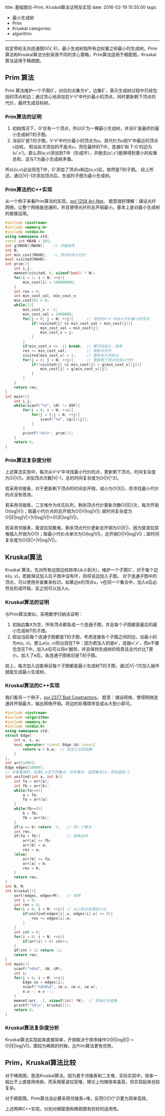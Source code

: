 title: 基础图论-Prim, Kruskal算法证明及实现
date: 2016-02-19 15:35:00
tags: 
- 最小生成树
- Prim
- Kruskal
categories:
- algorithm
----
给定带权无向连通图G(V, E)，最小生成树指所有边权重之和最小的生成树。Prim算法和Kruskal算法分别采用不同的贪心策略，Prim算法适用于稠密图，Kruskal算法适用于稀疏图。

## Prim 算法
Prim 算法维护一个子图G'，对应的点集为V'，边集E'，表示生成树过程中已经包括的顶点和边；通过贪心地添加在V-V'中代价最小的顶点，同时更新剩下顶点的代价，最终生成目标树。

### Prim算法的证明
1. 初始情况下，G'仅有一个顶点，所以G'为一棵最小生成树，并且G'是最终的最小生成树T的子图。
2. 当前G'是T的子图，V-V'中代价最小的顶点为u，其代价为u到V'中最近的顶点v边权。
假设此次添加的不是点u，而在最终的T中，连通G'和 T-G'的边为(u',v')。那么将(u,v)添加到T中（形成环），并删去(u',v')能够得到更小的权重总和，这与T为最小生成树矛盾。

所以(u,v)必出现在T中，G'添加了顶点u和边(u,v)后，依然是T的子图。
综上所述，通过|V|-1次添加顶点后，生成的子图为最小生成树。

### Prim算法的C++实现
从一个例子来看Prim算法的实现，[poj 1258 Ari-Net](http://poj.org/problem?id=1258)。
题意很好理解：铺设光纤网络，让整个网络是连通的，并且使得光纤的总开销最小。基本上是对最小生成树的直接运用。
``` c++
#include <iostream>
#include <memory.h>
#include <stdio.h>
using namespace std;
const int MAXN = 101;
int g[MAXN][MAXN];    // 邻接矩阵
int N;
int min_cost[MAXN];   // 顶点的加入代价
bool visited[MAXN];
int prim(){
    int i,j;
    memset(visited, 0, sizeof(bool) * N);
    for(i = 1; i < N; ++i){
        min_cost[i] = 100000000;
    }
    int res = 0;
    int min_cost_val, min_cost_v;
    min_cost[0] = 0;
    while(1){
        min_cost_v = -1;
        min_cost_val = 1000000;
        for(j = 0; j < N; ++j){      // 寻找在V-V'中加入代价最小的顶点
            if(!visited[j] && min_cost_val > min_cost[j]){
                min_cost_val = min_cost[j];
                min_cost_v = j;
            }
        }
        if(min_cost_v == -1) break;  // 都已经加入，结束
        res += min_cost_val;         // 更新总代价
        visited[min_cost_v] = 1;     // 更新加入的标记
        for(j = 0; j < N; ++j){      // 更新剩下顶点的加入代价
            if(!visited[j] && min_cost[j] > g[min_cost_v][j]){
                min_cost[j] = g[min_cost_v][j];
            }
        }
    }
    return res;
}
int main(){
    int i,j;
    while(scanf("%d", &N) != EOF){
        for(i = 0; i < N; ++i){
            for(j = 0;j < N; ++j){
                scanf("%d", &g[i][j]);
            }
        }
        printf("%d\n", prim());
    }
    return 0;
}
```

### Prim算法复杂度分析
上述算法实现中，每次从V-V'中寻找最小代价的点，更新剩下顶点，时间复杂度为O(|V|)。添加顶点次数|V|-1，总的时间复杂度为O(|V|^2)。

若采用邻接表，对于更新剩下顶点的时间总开销，减小为O(|E|)，但寻找最小代价的点没有改进。

若采用邻接表，二叉堆作为优先队列，剩余顶点代价更新次数O(|E|)次，每次开销O(log|V|)；取最小代价点的总开销为O(|V|log|V|); 故时间复杂度为O(|E|log|V|+|V|log|V|)=O(|E|log|V|)。

若采用邻接表，斐波拉契数堆，剩余顶点代价更新总开销为O(|E|)，因为斐波拉契堆插入开销为O(1)；取最小代价点单次为O(log|V|)，总开销O(|V|log|V|)；故时间复杂度为O(|E|+|V|log|V|)。



## Kruskal算法
Kruskal 算法，先对所有边按边权排序(从小到大)，维护一个子图G'，对于每个边e(u, v)，若能保证加入后子图中没有环，则将该边加入子图。
对于连通子图中的顶点，可以使用并查集来标识。如果边e的顶点u，v在同一个集合中，加入e后必然会形成环路，反之则可以加入e。

### Kruskal算法的证明
与Prim算法类似，采用数学归纳法证明：
1. 初始边集X为空，所有顶点都各成一个连通子图，并且每个子图都是最后的最小生成树T的子图。
2. 假设当前每个连通子图都是T的子图，考虑连接各个子图之间的边，设最小的为e(u, v)。那么e(u, v)将出现在T中：因为若加入的是e'，连接u',v'，而e不被包含在T中，加入e后可以将e'删除，并且保持生成树的性质且总代价比T更小。加入了e后，各连通子图依旧是T的子图。

综上，每次加入边能保证每个子图都是最小生成树T的子图，通过|V|-1次加入操作就能生成最小生成树。

### Kruskal算法的C++实现
我们看另一个例子，[poj 2377 Bad Cowtractors](http://poj.org/problem?id=2377)。
题意：铺设网络，使得网络连通并开销最大，输出网络开销。将边的处理顺序变成从大到小即可。

``` c++
#include <iostream>
#include <algorithm>
#include <memory.h>
#include <stdio.h>
using namespace std;
struct Edge{
    int u, v, w;
    bool operator< (const Edge &b) const{
        return w > b.w;  // 自定义比较函数
    }
};
int arr[1000];
Edge edges[20000];
// 并查集操作，如果a,b在不同集合，合并集合，返回集合id；否则返回-1。
int unifind(int a, int b){
    int fa = arr[a];
    int fb = arr[b];
    while(fa>=0){
        a = fa;
        fa = arr[a];
    }
    while(fb>=0){
        b = fb;
        fb = arr[b];
    }
    if(a == b) return -1;   // 同一个集合
    int res;
    if(fa < fb){            // 按秩合并
        arr[a] += fb;
        arr[b] = a;
        res = a;
    }else{
        arr[b] += fa;
        arr[a] = b;
        res = b;
    }
    return res;
}
int N, M;
int kruskal(){
    sort(edges, edges+M);   // 排序
    int i = 0;
    int res = 0;
    for(i = 0; i < M; ++i){ // 从小到大处理加入边
        if(unifind(edges[i].u, edges[i].v) >= 0){  
            res += edges[i].w;
        }
    }
    int cnt = 0;
    for(i = 0; i < N; ++i){
        if(arr[i] < 0) cnt++;
    }
    if(cnt > 1) return -1;
    return res;
}
int main(){
    scanf("%d%d", &N, &M);
    int i;
    for(i = 0; i < M; ++i){
        Edge &e = edges[i];
        scanf("%d%d%d", &e.u, &e.v, &e.w);
        e.u--; e.v --;
    }
    memset(arr, -1, sizeof(int) *N);  // 初始化并查集
    printf("%d\n", kruskal());
    return 0;
}
```

### Kruskal算法复杂度分析
Kruskal算法实现起来直接简单，开销取决于排序操作O(|E|log|E|) = O(|E|log|V|)。图较为稀疏的时候，比Prim算法更有优势。

## Prim，Kruskal算法比较
对于稀疏图，首选Kruskal算法。因为基于邻接表和二叉堆，实际实现中，效率一般比不上直接用快排。而采用斐波拉契堆，理论上均摊效率虽高，但实现起来也较复杂。

对于稠密图，Prim算法没必要采用邻接表+堆，反而O(|V|^2)更为简单高效。

上述两种C++实现，分别对稠密图和稀疏图有较好的适用性。